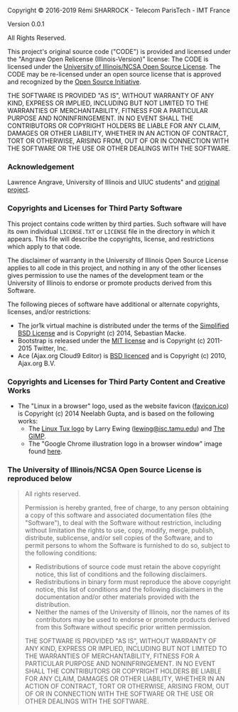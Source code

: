 Copyright &copy; 2016-2019 Rémi SHARROCK - Telecom ParisTech - IMT France

Version 0.0.1 

All Rights Reserved.

This project's original source code ("CODE") is provided and licensed under the "Angrave Open Relicense (Illinois-Version)" license:
The CODE is licensed under the [University of Illinois/NCSA Open Source License](http://opensource.org/licenses/NCSA).
The CODE may be re-licensed under an open source license that is approved and recognized by the [Open Source Initiative](http://opensource.org/).

THE SOFTWARE IS PROVIDED "AS IS", WITHOUT WARRANTY OF ANY KIND, EXPRESS OR IMPLIED, INCLUDING BUT NOT LIMITED TO THE WARRANTIES OF MERCHANTABILITY, FITNESS FOR A PARTICULAR PURPOSE AND NONINFRINGEMENT. IN NO EVENT SHALL THE CONTRIBUTORS OR COPYRIGHT HOLDERS BE LIABLE FOR ANY CLAIM, DAMAGES OR OTHER LIABILITY, WHETHER IN AN ACTION OF CONTRACT, TORT OR OTHERWISE, ARISING FROM, OUT OF OR IN CONNECTION WITH THE SOFTWARE OR THE USE OR OTHER DEALINGS WITH THE SOFTWARE.

### Acknowledgement
Lawrence Angrave, University of Illinois and UIUC students" and [original project](https://github.com/cs-education/sysbuild/).

### Copyrights and Licenses for Third Party Software
This project contains code written by third parties. Such software will
have its own individual `LICENSE.TXT` or `LICENSE` file in the directory in
which it appears. This file will describe the copyrights, license, and restrictions which apply
to that code.

The disclaimer of warranty in the University of Illinois Open Source License
applies to all code in this project, and nothing in any of the
other licenses gives permission to use the names of the development team
or the University of Illinois to endorse or promote products derived from this
Software.

The following pieces of software have additional or alternate copyrights,
licenses, and/or restrictions:
* The jor1k virtual machine is distributed under the terms of the [Simplified BSD License](https://github.com/cs-education/jor1k/blob/master/LICENSE.md) and is Copyright (c) 2014, Sebastian Macke.
* Bootstrap is released under the [MIT license](https://github.com/twbs/bootstrap/blob/master/LICENSE) and is Copyright (c) 2011-2015 Twitter, Inc.
* Ace (Ajax.org Cloud9 Editor) is [BSD licenced](https://github.com/ajaxorg/ace-builds/blob/master/LICENSE) and is Copyright (c) 2010, Ajax.org B.V.

### Copyrights and Licenses for Third Party Content and Creative Works
* The "Linux in a browser" logo, used as the website favicon ([favicon.ico](webapp/src/favicon.ico)) is Copyright (c) 2014 Neelabh Gupta,
  and is based on the following works:
  - The [Linux Tux logo](http://isc.tamu.edu/~lewing/linux/) by Larry Ewing (<lewing@isc.tamu.edu>) and
    [The GIMP](http://isc.tamu.edu/~lewing/gimp/).
  - The "Google Chrome illustration logo in a browser window" image found
    [here](http://9to5google.com/2011/10/01/google-chrome-is-on-its-way-to-android-message-board-post-says/google-chrome-illustration-logo-in-a-browser-window-2/).

### The University of Illinois/NCSA Open Source License is reproduced below
> All rights reserved.
>
> Permission is hereby granted, free of charge, to any person obtaining a copy of this software and associated documentation files (the "Software"), to deal with the Software without restriction, including without limitation the rights to use, copy, modify, merge, publish, distribute, sublicense, and/or sell copies of the Software, and to permit persons to whom the Software is furnished to do so, subject to the following conditions:
>
> * Redistributions of source code must retain the above copyright notice, this list of conditions and the following disclaimers.
> * Redistributions in binary form must reproduce the above copyright notice, this list of conditions and the following disclaimers in the documentation and/or other materials provided with the distribution.
> * Neither the names of the University of Illinois, nor the names of its contributors may be used to endorse or promote products derived from this Software without specific prior written permission.
>
> THE SOFTWARE IS PROVIDED "AS IS", WITHOUT WARRANTY OF ANY KIND, EXPRESS OR IMPLIED, INCLUDING BUT NOT LIMITED TO THE WARRANTIES OF MERCHANTABILITY, FITNESS FOR A PARTICULAR PURPOSE AND NONINFRINGEMENT. IN NO EVENT SHALL THE CONTRIBUTORS OR COPYRIGHT HOLDERS BE LIABLE FOR ANY CLAIM, DAMAGES OR OTHER LIABILITY, WHETHER IN AN ACTION OF CONTRACT, TORT OR OTHERWISE, ARISING FROM, OUT OF OR IN CONNECTION WITH THE SOFTWARE OR THE USE OR OTHER DEALINGS WITH THE SOFTWARE.
